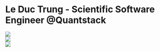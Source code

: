 # Le Duc Trung - Scientific Software Engineer @Quantstack

![](https://github-readme-stats.vercel.app/api?username=trungleduc&theme=radical&hide_border=false&include_all_commits=false&count_private=true)<br/>
![](https://github-readme-streak-stats.herokuapp.com/?user=trungleduc&theme=radical&hide_border=false)<br/>
![](https://github-readme-stats.vercel.app/api/top-langs/?username=trungleduc&theme=radical&hide_border=false&include_all_commits=false&count_private=true&layout=compact)


